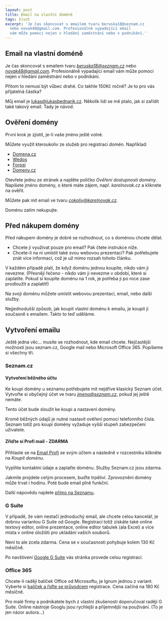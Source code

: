 ```yaml
---
layout: post
title: Email na vlastní doméně
tags: život
excerpt: 'Je čas skoncovat s emailem tvaru beruska18@seznam.cz
  nebo novak48@gmail.com. Profesionálně vypadající email
  vám může pomoci nejen v hledání zaměstnání nebo v podnikání.'
---
```


## Email na vlastní doméně

Je čas skoncovat s emailem tvaru *beruska18@seznam.cz*
nebo *novak48@gmail.com*. Profesionálně vypadající email
vám může pomoci nejen v hledání zaměstnání nebo v podnikání.

Přitom to nemusí být vůbec drahé. Co takhle 150Kč ročně?
Je to pro vás přijatelná částka?

Můj email je lukas@lukasbednarik.cz. Několik lidí se mě ptalo,
jak si zařídit také takový email. Tady je návod.

## Ověření domény

První krok je zjistit, je-li vaše jméno ještě volné.

Můžete využít kteroukoliv ze služeb pro registraci domén. Například:
- [Domena.cz](https://www.domena.cz/)
- [Wedos](https://www.wedos.cz/domeny)
- [Forpsi](https://www.forpsi.com/domain/)
- [Domeny.cz](https://domeny.cz/overeni-dostupnosti/)

Otevřete jednu ze stránek a najděte políčko *Ověření dostupnosti domény*.
Napíšete jméno domény, o které máte zájem, např. *karelnovak.cz* a kliknete na ověřit.

Můžete pak mít email ve tvaru *cokoliv@karelnovak.cz*.

Doménu zatím nekupujte.

## Před nákupem domény

Před nákupem domény je dobré se rozhodnout, co s doménou chcete dělat.

- Chcete ji využívat pouze pro email? Pak čtete instrukce níže.
- Chcete-li na ni umístit také svou webovou prezentaci?
  Pak potřebujete znát více informací, což je už mimo rozsah tohoto článku.

V každém případě platí, že když doménu jednou koupíte, nikdo vám ji nevezme.
(Přesněji řečeno - nikdo vám ji nevezme v období, které si zaplatíte. Pokud si koupíte doménu
na 1 rok, je potřeba ji po roce zase prodloužit a zaplatit!)

Na svoji doménu můžete umístit webovou prezentaci, email, nebo další služby.

Nejjednodušší způsob, jak koupit vlastní doménu k emailu, je koupit
ji současně s emailem. Takto to teď uděláme.

## Vytvoření emailu

Ještě jedna věc... musíte se rozhodnout, kde email chcete.
Nejčastější možnosti jsou seznam.cz, Google mail nebo Microsoft Office 365.
Popíšeme si všechny tři.

### Seznam.cz

#### Vytvoření běžného účtu

Ke koupi domény u seznamu potřebujete mít nejdříve klasický Seznam účet.
Vytvořte si obyčejný účet ve tvaru *jmeno@seznam.cz*, pokud jej ještě nemáte.

Tento účet bude sloužit ke koupi a nastavení domény.

Kromě běžných údajů je nutné nastavit ověření pomocí telefonního čísla.
Seznam totiž pro koupi domény vyžaduje vyšší stupeň zabezpečení uživatele.

#### Zřiďte si Profi mail - ZDARMA

Přihlaste se na [Email Profi](https://emailprofi.seznam.cz) se svým účtem
a následně v rozcestníku klikněte na *Koupit doménu*.

Vyplňte kontaktní údaje a zaplaťte doménu. Služby Seznam.cz jsou zdarma.

Jakmile projdete celým procesem, buďte trpěliví. Zprovoznění domény
může trvat i hodinu. Poté bude email plně funkční.

Další nápovědu najdete [přímo na Seznamu](https://napoveda.seznam.cz/cz/email-profi-nakup-domeny/).

### G Suite

V případě, že vám nestačí jednoduchý email, ale chcete celou kancelář, je dobrou variantou
G Suite od Google. Registrací totiž získáte také online textový editor,
online prezentace, online editor tabulek (ala Excel) a více místa v online úložišti pro
ukládání vašich souborů.

Není to ale zcela zdarma. Cena se v současnosti pohybuje kolem 130 Kč měsíčně.

Po navštívení [Google G Suite](https://gsuite.google.com/solutions/new-business/) vás stránka provede celou registrací.

### Office 365

Chcete-li raději balíček Office od Microsoftu, je Ignum jednou z variant.
Vyberte si [balíček a řiďte se průvodcem](https://www.domena.cz/office-365) registrace.
Cena začíná na 180 Kč měsíčně.

Pro malé firmy a podnikatele bych z vlastní zkušenosti doporučoval raději G Suite.
Online nástroje Googlu jsou rychlejší a příjemnější na používání.
(To je jen názor autora...)
